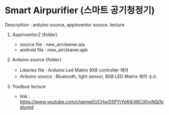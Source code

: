 # Smart Airpurifier (스마트 공기청정기)

 Descrpition : arduino source, appinventor source. lecture

 1. Appinventor2 (folder)  
     - source file : new_aircleaner.aia 
     - android file : new_aircleaner.apk 


 2. Arduino source (folder)
    - Libaries file :  Arduino Led Matrix 8X8 controller 제어
    - Arduino source :  Bluetooth, light sensor, 8X8 LED Matrix 제어 소스


3. Youtbue lecture 

   - link : https://www.youtube.com/channel/UCHsrD5PYjYp6jE48CiXhyNQ/featured